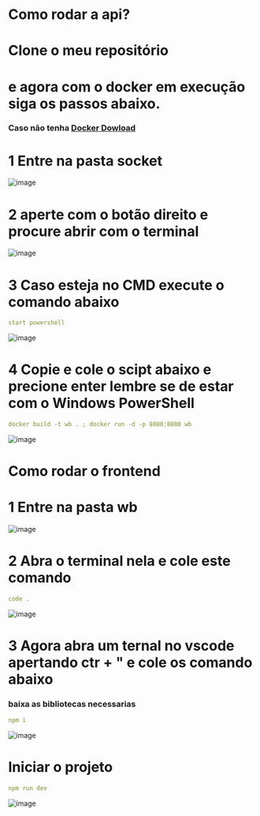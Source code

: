 # Como rodar a api? 

# Clone o meu repositório
# e agora com o docker em execução siga os passos abaixo. 
### Caso não tenha  [Docker Dowload](https://www.docker.com/get-started/)
# 1 Entre na pasta socket
![image](https://github.com/DanielFreitassc/WebSocketBox/assets/129224303/352b544f-621c-4b8b-8626-b0ef35412a70)

# 2 aperte com o botão direito e procure abrir com o terminal 
![image](https://github.com/DanielFreitassc/WebSocketBox/assets/129224303/06c91010-df8f-4f5d-927d-17e3fcd3f9b2)

# 3 Caso esteja no CMD execute o comando abaixo
```yml
start powershell
```
![image](https://github.com/DanielFreitassc/WebSocketBox/assets/129224303/c8269771-5a8a-43f3-ae60-910f84423ee8)

# 4 Copie e cole o scipt abaixo e precione enter lembre se de estar com o Windows PowerShell 

```yml
docker build -t wb . ; docker run -d -p 8080:8080 wb
````
![image](https://github.com/DanielFreitassc/WebSocketBox/assets/129224303/14043eaf-596c-45c9-a1b4-d21ec79a86b3)

# Como rodar o frontend
# 1 Entre na pasta wb
![image](https://github.com/DanielFreitassc/WebSocketBox/assets/129224303/949f3b29-a5cf-4001-88ea-49687f3a9b26)

# 2 Abra o terminal nela e cole este comando
```yml
code .
```
![image](https://github.com/DanielFreitassc/WebSocketBox/assets/129224303/0c31d2c7-b4a4-4569-b781-97c2d2ea8cb4)

# 3 Agora abra um ternal no vscode apertando ctr + " e cole os comando abaixo
### baixa as bibliotecas necessarias
```yml
npm i
```
![image](https://github.com/DanielFreitassc/WebSocketBox/assets/129224303/0a28db7f-159c-45a8-840e-a4c7399ad546)

# Iniciar o projeto
```yml
npm run dev
```
![image](https://github.com/DanielFreitassc/WebSocketBox/assets/129224303/e49b378d-51de-4942-acd2-d869949e900d)


